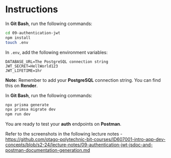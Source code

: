 # Instructions

In **Git Bash**, run the following commands:

```bash
cd 09-authentication-jwt
npm install
touch .env
```

In `.env`, add the following environment variables:

```
DATABASE_URL=The PostgreSQL connection string
JWT_SECRET=HellWorld123
JWT_LIFETIME=1hr
```

**Note:** Remember to add your **PostgreSQL** connection string. You can find this on **Render**.

In **Git Bash**, run the following commands:

```bash
npx prisma generate
npx primsa migrate dev
npm run dev
```

You are ready to test your **auth** endpoints on **Postman**.

Refer to the screenshots in the following lecture notes - <https://github.com/otago-polytechnic-bit-courses/ID607001-intro-app-dev-concepts/blob/s2-24/lecture-notes/09-authentication-jwt-jsdoc-and-postman-documentation-generation.md>

